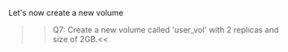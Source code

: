 Let's now create a new volume

>>Q7: Create a new volume called 'user_vol' with 2 replicas and size of 2GB.<<
